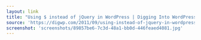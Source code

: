 ```yaml
---
layout: link
title: "Using $ instead of jQuery in WordPress | Digging Into WordPress"
source: 'https://digwp.com/2011/09/using-instead-of-jquery-in-wordpress/'
screenshot: 'screenshots/89857be6-7c3d-48a1-bb0d-446feaed4081.jpg'
---
```


